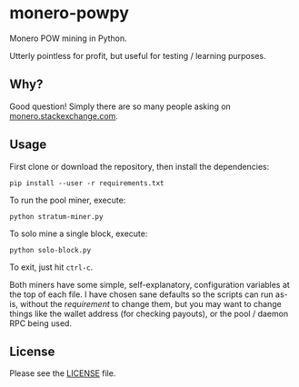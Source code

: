 # monero-powpy

Monero POW mining in Python.

Utterly pointless for profit, but useful for testing / learning purposes.

## Why?

Good question! Simply there are so many people asking on
[monero.stackexchange.com](https://monero.stackexchange.com/search?q=python+miner).

## Usage

First clone or download the repository, then install the dependencies:

```
pip install --user -r requirements.txt
```

To run the pool miner, execute:

```
python stratum-miner.py
```

To solo mine a single block, execute:

```
python solo-block.py
```

To exit, just hit `ctrl-c`.

Both miners have some simple, self-explanatory, configuration variables at the
top of each file. I have chosen sane defaults so the scripts can run as-is,
without the *requirement* to change them, but you may want to change things like
the wallet address (for checking payouts), or the pool / daemon RPC being used.


## License

Please see the [LICENSE](./LICENSE) file.

[//]: # ( vim: set tw=80: )
